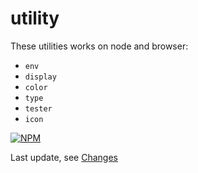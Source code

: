 # utility

These utilities works on node and browser:

- `env`
- `display`
- `color`
- `type`
- `tester`
- `icon`

[![NPM](https://nodei.co/npm/@jlongyam/utility.svg?style=mini&color=blue)](https://www.npmjs.com/package/@jlongyam/utility)

Last update, see [Changes](CHANGELOG.md)
